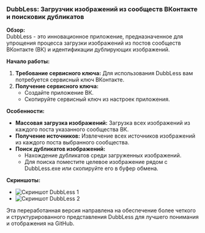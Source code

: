 ### DubbLess: Загрузчик изображений из сообществ ВКонтакте и поисковик дубликатов

**Обзор:**  
DubbLess - это инновационное приложение, предназначенное для упрощения процесса загрузки изображений из постов сообществ ВКонтакте (ВК) и идентификации дублирующих изображений.

**Начало работы:**
1. **Требование сервисного ключа:** Для использования DubbLess вам потребуется сервисный ключ ВКонтакте.
2. **Получение сервисного ключа:** 
   - Создайте приложение ВК.
   - Скопируйте сервисный ключ из настроек приложения.

**Особенности:**
- **Массовая загрузка изображений:** Загрузка всех изображений из каждого поста указанного сообщества ВК.
- **Получение источников:** Извлечение всех источников изображений из каждого поста выбранного сообщества.
- **Поиск дубликатов изображений:** 
   - Нахождение дубликатов среди загруженных изображений.
   - Для поиска поместите целевое изображение рядом с DubbLess.exe или скопируйте его в буфер обмена.

**Скриншоты:**
- ![Скриншот DubbLess 1](https://github.com/HalfDayG/DubbLess/assets/40132654/ecfb746f-e28e-4167-a0b6-8208a4366366)
- ![Скриншот DubbLess 2](https://github.com/HalfDayG/DubbLess/assets/40132654/7459e158-bc36-4d8f-8495-a5e5d67fe1da)

Эта переработанная версия направлена на обеспечение более четкого и структурированного представления DubbLess для лучшего понимания и отображения на GitHub.
